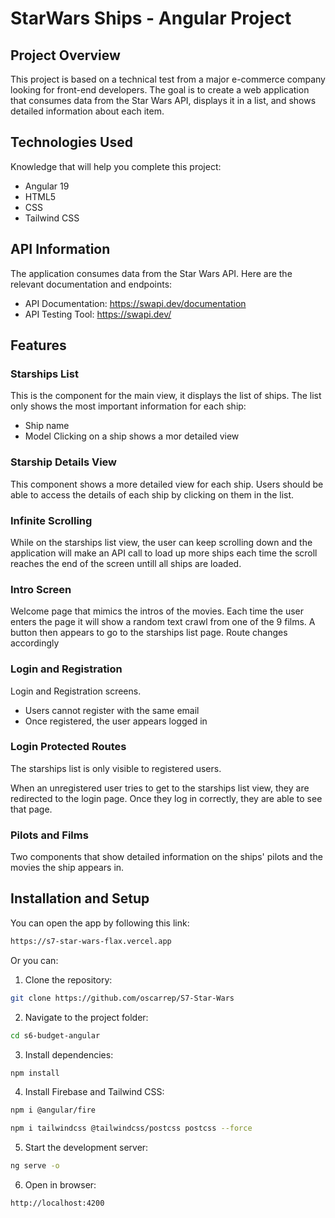 # StarWars Ships - Angular Project

## Project Overview
This project is based on a technical test from a major e-commerce company looking for front-end developers. The goal is to create a web application that consumes data from the Star Wars API, displays it in a list, and shows detailed information about each item.

## Technologies Used
Knowledge that will help you complete this project:
- Angular 19
- HTML5
- CSS
- Tailwind CSS

## API Information
The application consumes data from the Star Wars API. Here are the relevant documentation and endpoints:

- API Documentation: https://swapi.dev/documentation
- API Testing Tool: https://swapi.dev/

## Features

### Starships List
This is the component for the main view, it displays the list of ships. The list only shows the most important information for each ship:
- Ship name
- Model
Clicking on a ship shows a mor detailed view

### Starship Details View
This component shows a more detailed view for each ship. Users should be able to access the details of each ship by clicking on them in the list.

### Infinite Scrolling
While on the starships list view, the user can keep scrolling down and the application will make an API call to load up more ships each time the scroll reaches the end of the screen untill all ships are loaded.

### Intro Screen
Welcome page that mimics the intros of the movies. Each time the user enters the page it will show a random text crawl from one of the 9 films. A button then appears to go to the starships list page. Route changes accordingly

### Login and Registration
Login and Registration screens.
- Users cannot register with the same email
- Once registered, the user appears logged in

### Login Protected Routes
The starships list is only visible to registered users.

When an unregistered user tries to get to the starships list view, they are redirected to the login page. Once they log in correctly, they are able to see that page.

### Pilots and Films
Two components that show detailed information on the ships' pilots and the movies the ship appears in.

## Installation and Setup
You can open the app by following this link:
```bash
https://s7-star-wars-flax.vercel.app
```
Or you can:

1. Clone the repository:

```bash
git clone https://github.com/oscarrep/S7-Star-Wars
```
2. Navigate to the project folder:
```bash
cd s6-budget-angular
```
3. Install dependencies:
```bash
npm install
```
4. Install Firebase and Tailwind CSS:
```bash
npm i @angular/fire
```
```bash
npm i tailwindcss @tailwindcss/postcss postcss --force
```
5. Start the development server:
```bash
ng serve -o
```
6. Open in browser:
```bash
http://localhost:4200
```
